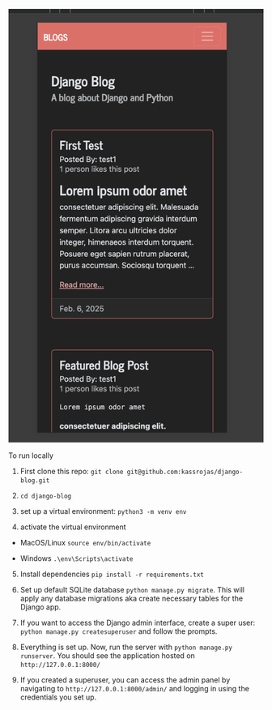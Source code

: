 ![App Screenshot](assets/screenshot.png)

To run locally

1. First clone this repo:
   `git clone git@github.com:kassrojas/django-blog.git`

2. `cd django-blog`

3. set up a virtual environment:
   `python3 -m venv env`

4. activate the virtual environment

- MacOS/Linux `source env/bin/activate`

- Windows `.\env\Scripts\activate`

5. Install dependencies `pip install -r requirements.txt`

6. Set up default SQLite database `python manage.py migrate`. This will apply any database migrations aka create necessary tables for the Django app.

7. If you want to access the Django admin interface, create a super user: `python manage.py createsuperuser` and follow the prompts.

8. Everything is set up. Now, run the server with `python manage.py runserver`. You should see the application hosted on `http://127.0.0.1:8000/`

9. If you created a superuser, you can access the admin panel by navigating to `http://127.0.0.1:8000/admin/` and logging in using the credentials you set up.
